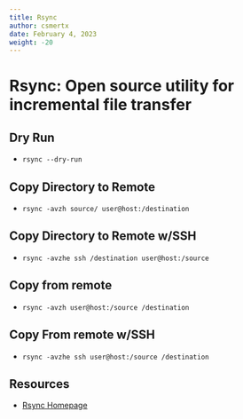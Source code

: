 ```yaml
---
title: Rsync
author: csmertx
date: February 4, 2023
weight: -20
---
```


# Rsync: Open source utility for incremental file transfer

## Dry Run

- ```rsync --dry-run```

## Copy Directory to Remote

- ```rsync -avzh source/ user@host:/destination```

## Copy Directory to Remote w/SSH

- ```rsync -avzhe ssh /destination user@host:/source```

## Copy from remote

- ```rsync -avzh user@host:/source /destination```

## Copy From remote w/SSH

- ```rsync -avzhe ssh user@host:/source /destination```

## Resources

- [Rsync Homepage](https://rsync.samba.org/)
